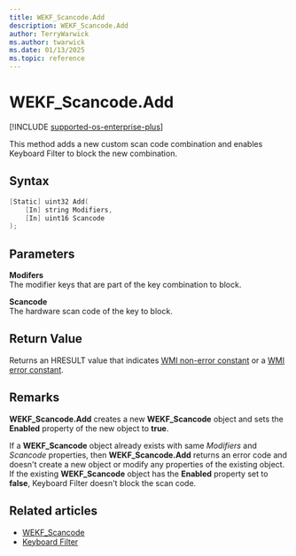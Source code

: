 ```yaml
---
title: WEKF_Scancode.Add
description: WEKF_Scancode.Add
author: TerryWarwick
ms.author: twarwick
ms.date: 01/13/2025
ms.topic: reference
---
```


# WEKF_Scancode.Add

[!INCLUDE [supported-os-enterprise-plus](../../../includes/iot/supported-os-enterprise-plus.md)]

This method adds a new custom scan code combination and enables Keyboard Filter to block the new combination.

## Syntax

```powershell
[Static] uint32 Add(
    [In] string Modifiers,
    [In] uint16 Scancode
);
```

## Parameters

**Modifers**</br>The modifier keys that are part of the key combination to block.

**Scancode**</br>The hardware scan code of the key to block.

## Return Value

Returns an HRESULT value that indicates [WMI non-error constant](/windows/win32/wmisdk/wmi-non-error-constants) or a [WMI error constant](/windows/win32/wmisdk/wmi-error-constants).

## Remarks

**WEKF_Scancode.Add** creates a new **WEKF_Scancode** object and sets the **Enabled** property of the new object to **true**.

If a **WEKF_Scancode** object already exists with same *Modifiers* and *Scancode* properties, then **WEKF_Scancode.Add** returns an error code and doesn't create a new object or modify any properties of the existing object. If the existing **WEKF_Scancode** object has the **Enabled** property set to **false**, Keyboard Filter doesn't block the scan code.

## Related articles

- [WEKF_Scancode](wekf-scancode.md)
- [Keyboard Filter](index.md)
